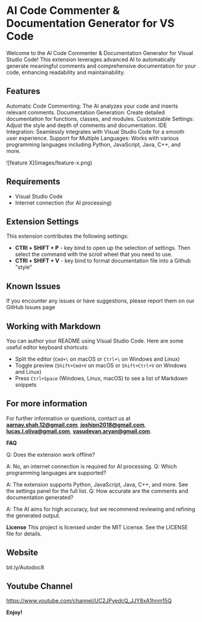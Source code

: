 # AI Code Commenter & Documentation Generator for VS Code

Welcome to the AI Code Commenter & Documentation Generator for Visual Studio Code! This extension leverages advanced AI to automatically generate meaningful comments and comprehensive documentation for your code, enhancing readability and maintainability.

## Features

Automatic Code Commenting: The AI analyzes your code and inserts relevant comments.
Documentation Generation: Create detailed documentation for functions, classes, and modules.
Customizable Settings: Adjust the style and depth of comments and documentation.
IDE Integration: Seamlessly integrates with Visual Studio Code for a smooth user experience.
Support for Multiple Languages: Works with various programming languages including Python, JavaScript, Java, C++, and more.

\!\[feature X\]\(images/feature-x.png\)

## Requirements

- Visual Studio Code
- Internet connection (for AI processing)

## Extension Settings

This extension contributes the following settings:

* **CTRl + SHIFT + P** - key bind to open up the selection of settings. Then select the command with the scroll wheel that you need to use.
* **CTRl + SHIFT + V** - key bind to format documentation file into a Github "style"

## Known Issues

If you encounter any issues or have suggestions, please report them on our GitHub Issues page

## Working with Markdown

You can author your README using Visual Studio Code.  Here are some useful editor keyboard shortcuts:

* Split the editor (`Cmd+\` on macOS or `Ctrl+\` on Windows and Linux)
* Toggle preview (`Shift+Cmd+V` on macOS or `Shift+Ctrl+V` on Windows and Linux)
* Press `Ctrl+Space` (Windows, Linux, macOS) to see a list of Markdown snippets

## For more information

For further information or questions, contact us at **aarnav.shah.12@gmail.com**, **joshipn2018@gmail.com**, **lucas.l.oliva@gmail.com**, **vasudevan.aryan@gmail.com**.

**FAQ**

Q: Does the extension work offline?

A: No, an internet connection is required for AI processing.
Q: Which programming languages are supported?

A: The extension supports Python, JavaScript, Java, C++, and more. See the settings panel for the full list.
Q: How accurate are the comments and documentation generated?

A: The AI aims for high accuracy, but we recommend reviewing and refining the generated output.

**License**
This project is licensed under the MIT License. See the LICENSE file for details.

## Website
bit.ly/Autodoc8

## Youtube Channel
https://www.youtube.com/channel/UC2JPyedcQ_JJY8xA1hnm15Q

**Enjoy!**
